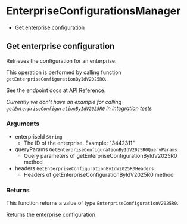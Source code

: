 # EnterpriseConfigurationsManager


- [Get enterprise configuration](#get-enterprise-configuration)

## Get enterprise configuration

Retrieves the configuration for an enterprise.

This operation is performed by calling function `getEnterpriseConfigurationByIdV2025R0`.

See the endpoint docs at
[API Reference](https://developer.box.com/reference/v2025.0/get-enterprise-configurations-id/).

*Currently we don't have an example for calling `getEnterpriseConfigurationByIdV2025R0` in integration tests*

### Arguments

- enterpriseId `String`
  - The ID of the enterprise. Example: "3442311"
- queryParams `GetEnterpriseConfigurationByIdV2025R0QueryParams`
  - Query parameters of getEnterpriseConfigurationByIdV2025R0 method
- headers `GetEnterpriseConfigurationByIdV2025R0Headers`
  - Headers of getEnterpriseConfigurationByIdV2025R0 method


### Returns

This function returns a value of type `EnterpriseConfigurationV2025R0`.

Returns the enterprise configuration.


